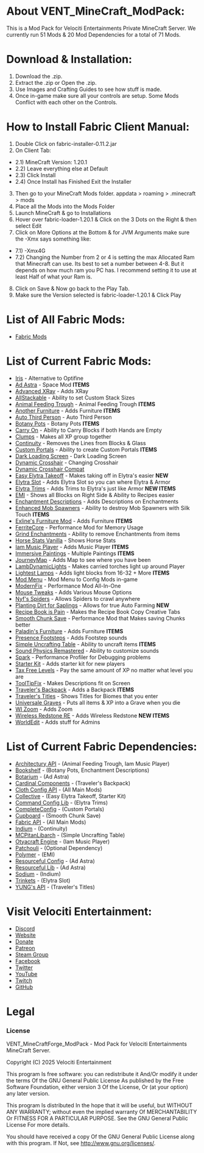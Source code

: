 # About VENT_MineCraft_ModPack:
This is a Mod Pack for Velociti Entertainments Private MineCraft Server. We currently run 51 Mods & 20 Mod Dependencies for a total of 71 Mods.

# Download & Installation:
1) Download the .zip.
2) Extract the .zip or Open the .zip.
3) Use Images and Crafting Guides to see how stuff is made.
4) Once in-game make sure all your controls are setup. Some Mods Conflict with each other on the Controls.

# How to Install Fabric Client Manual:
1) Double Click on fabric-installer-0.11.2.jar
2) On Client Tab:
- 2.1) MineCraft Version: 1.20.1
- 2.2) Leave everything else at Default
- 2.3) Click Install
- 2.4) Once Install has Finished Exit the Installer
3) Then go to your MineCraft Mods folder. appdata > roaming > .minecraft > mods
4) Place all the Mods into the Mods Folder
5) Launch MineCraft & go to Installations
6) Hover over fabric-loader-1.20.1 & Click on the 3 Dots on the Right & then select Edit
7) Click on More Options at the Bottom & for JVM Arguments make sure the -Xmx says something like:
- 7.1) -Xmx4G
- 7.2) Changing the Number from 2 or 4 is setting the max Allocated Ram that Minecraft can use. Its best to set a number between 4-8. But it depends on how much ram you PC has. I recommend setting it to use at least Half of what your Ram is.
8) Click on Save & Now go back to the Play Tab.
9) Make sure the Version selected is fabric-loader-1.20.1 & Click Play

# List of All Fabric Mods:
* [Fabric Mods]( https://gist.github.com/John-Paul-R/6819feb2f2f794df06ae678878cddaf3 )

# List of Current Fabric Mods:
* [Iris]( https://irisshaders.dev ) - Alternative to Optifine
* [Ad Astra]( https://www.curseforge.com/minecraft/mc-mods/ad-astra ) - Space Mod **ITEMS**
* [Advanced XRay]( https://www.curseforge.com/minecraft/mc-mods/advanced-xray-fabric-edition ) - Adds XRay
* [AllStackable]( https://www.curseforge.com/minecraft/mc-mods/all-stackable ) - Ability to set Custom Stack Sizes
* [Animal Feeding Trough]( https://www.curseforge.com/minecraft/mc-mods/animal-feeding-trough ) - Animal Feeding Trough **ITEMS**
* [Another Furniture]( https://www.curseforge.com/minecraft/mc-mods/another-furniture ) - Adds Furniture **ITEMS**
* [Auto Third Person]( https://www.curseforge.com/minecraft/mc-mods/auto-third-person ) - Auto Third Person
* [Botany Pots]( https://www.curseforge.com/minecraft/mc-mods/botany-pots ) - Botany Pots **ITEMS**
* [Carry On]( https://www.curseforge.com/minecraft/mc-mods/carry-on ) - Ability to Carry Blocks if both Hands are Empty
* [Clumps]( https://www.curseforge.com/minecraft/mc-mods/clumps ) - Makes all XP group together
* [Continuity]( https://www.curseforge.com/minecraft/mc-mods/continuity ) - Removes the Lines from Blocks & Glass
* [Custom Portals]( https://www.curseforge.com/minecraft/mc-mods/custom-portals ) - Ability to create Custom Portals **ITEMS**
* [Dark Loading Screen]( https://www.curseforge.com/minecraft/mc-mods/dark-loading-screen ) - Dark Loading Screen
* [Dynamic Crosshair]( https://www.curseforge.com/minecraft/mc-mods/dynamic-crosshair ) - Changing Crosshair
* [Dynamic Crosshair Compat]( https://www.curseforge.com/minecraft/mc-mods/dynamic-crosshair-compat )
* [Easy Elytra Takeoff]( https://www.curseforge.com/minecraft/mc-mods/easy-elytra-takeoff ) - Makes taking off in Elytra's easier **NEW**
* [Elytra Slot]( https://www.curseforge.com/minecraft/mc-mods/elytra-slot ) - Adds Elytra Slot so you can where Elytra & Armor
* [Elytra Trims]( https://www.curseforge.com/minecraft/mc-mods/elytra-trims ) - Adds Trims to Elytra's just like Armor **NEW ITEMS**
* [EMI]( https://www.curseforge.com/minecraft/mc-mods/emi ) - Shows all Blocks on Right Side & Ability to Recipes easier
* [Enchantment Descriptions]( https://www.curseforge.com/minecraft/mc-mods/enchantment-descriptions ) - Adds Descriptions on Enchantments
* [Enhanced Mob Spawners]( https://www.curseforge.com/minecraft/mc-mods/enhanced-mob-spawners ) - Ability to destroy Mob Spawners with Silk Touch **ITEMS**
* [Exline's Furniture Mod]( https://www.curseforge.com/minecraft/mc-mods/exlines-furniture ) - Adds Furniture **ITEMS**
* [FerriteCore]( https://www.curseforge.com/minecraft/mc-mods/ferritecore-fabric ) - Performance Mod for Memory Usage
* [Grind Enchantments]( https://www.curseforge.com/minecraft/mc-mods/grind-enchantments ) - Ability to remove Enchantments from items
* [Horse Stats Vanilla]( https://www.curseforge.com/minecraft/mc-mods/horsestatsvanilla ) - Shows Horse Stats
* [Iam Music Player]( https://www.curseforge.com/minecraft/mc-mods/iammusicplayer ) - Adds Music Player **ITEMS**
* [Immersive Paintings]( https://www.curseforge.com/minecraft/mc-mods/immersive-paintings ) - Multiple Paintings **ITEMS**
* [JourneyMap]( https://www.curseforge.com/minecraft/mc-mods/journeymap ) - Adds Map to see where you have been
* [LambDynamicLights]( https://www.curseforge.com/minecraft/mc-mods/lambdynamiclights ) - Makes carried torches light up around Player
* [Lightest Lamps]( https://www.curseforge.com/minecraft/mc-mods/lightest-lamps-fabric ) - Adds light blocks from 16-32 + More **ITEMS**
* [Mod Menu]( https://modrinth.com/mod/modmenu ) - Mod Menu to Config Mods in-game
* [ModernFix]( https://www.curseforge.com/minecraft/mc-mods/modernfix ) - Performance Mod All-In-One
* [Mouse Tweaks]( https://www.curseforge.com/minecraft/mc-mods/mouse-tweaks ) - Adds Various Mouse Options
* [Nyf's Spiders]( https://www.curseforge.com/minecraft/mc-mods/nyfs-spiders ) - Allows Spiders to crawl anywhere
* [Planting Dirt for Saplings]( https://www.curseforge.com/minecraft/mc-mods/planting-dirt-for-saplings ) - Allows for true Auto Farming **NEW**
* [Recipe Book is Pain]( https://www.curseforge.com/minecraft/mc-mods/recipe-book-is-pain ) - Makes the Recipe Book Copy Creative Tabs
* [Smooth Chunk Save]( https://www.curseforge.com/minecraft/mc-mods/smooth-chunk-save ) - Performance Mod that Makes saving Chunks better
* [Paladin's Furniture]( https://www.curseforge.com/minecraft/mc-mods/paladins-furniture ) - Adds Furniture **ITEMS**
* [Presence Footsteps]( https://www.curseforge.com/minecraft/mc-mods/presence-footsteps ) - Adds Footstep sounds
* [Simple Uncrafting Table]( https://www.curseforge.com/minecraft/mc-mods/simple-uncrafting-table-fabric ) - Ability to uncraft items **ITEMS**
* [Sound Physics Remastered]( https://www.curseforge.com/minecraft/mc-mods/sound-physics-remastered ) - Ability to customize sounds
* [Spark]( https://www.curseforge.com/minecraft/mc-mods/spark ) - Performance Profiler for Debugging problems
* [Starter Kit]( https://www.curseforge.com/minecraft/mc-mods/starter-kit ) - Adds starter kit for new players
* [Tax Free Levels]( https://www.curseforge.com/minecraft/mc-mods/tax-free-levels ) - Pay the same amount of XP no matter what level you are
* [ToolTipFix]( https://www.curseforge.com/minecraft/mc-mods/tooltipfix ) - Makes Descriptions fit on Screen
* [Traveler's Backpack]( https://www.curseforge.com/minecraft/mc-mods/travelers-backpack-fabric ) - Adds a Backpack **ITEMS**
* [Traveler's Titles]( https://www.curseforge.com/minecraft/mc-mods/travelers-titles-fabric ) - Shows Titles for Biomes that you enter
* [Universale Graves]( https://www.curseforge.com/minecraft/mc-mods/universal-graves ) - Puts all items & XP into a Grave when you die
* [WI Zoom]( https://www.curseforge.com/minecraft/mc-mods/wi-zoom ) - Adds Zoom
* [Wireless Redstone RE]( https://www.curseforge.com/minecraft/mc-mods/wirelessredstone ) - Adds Wireless Redstone **NEW ITEMS**
* [WorldEdit]( https://www.curseforge.com/minecraft/mc-mods/worldedit ) - Adds stuff for Admins

# List of Current Fabric Dependencies:
* [Architectury API]( https://www.curseforge.com/minecraft/mc-mods/architectury-api ) - (Animal Feeding Trough, Iam Music Player)
* [Bookshelf]( https://www.curseforge.com/minecraft/mc-mods/bookshelf ) - (Botany Pots, Enchantment Descriptions)
* [Botarium]( https://www.curseforge.com/minecraft/mc-mods/botarium ) - (Ad Astra)
* [Cardinal Components]( https://www.curseforge.com/minecraft/mc-mods/cardinal-components ) - (Traveler's Backpack)
* [Cloth Config API]( https://www.curseforge.com/minecraft/mc-mods/cloth-config ) - (All Main Mods)
* [Collective]( https://www.curseforge.com/minecraft/mc-mods/collective ) - (Easy Elytra Takeoff, Starter Kit)
* [Command Config Lib]( https://modrinth.com/mod/command-config ) - (Elytra Trims)
* [CompleteConfig]( https://www.curseforge.com/minecraft/mc-mods/completeconfig ) - (Custom Portals)
* [Cupboard]( https://www.curseforge.com/minecraft/mc-mods/cupboard ) - (Smooth Chunk Save)
* [Fabric API]( https://www.curseforge.com/minecraft/mc-mods/fabric-api ) - (All Main Mods)
* [Indium]( https://www.curseforge.com/minecraft/mc-mods/indium ) - (Continuity)
* [MCPitanLibarch]( https://www.curseforge.com/minecraft/mc-mods/mcpitanlibarch ) - (Simple Uncrafting Table)
* [Otyacraft Engine]( https://www.curseforge.com/minecraft/mc-mods/otyacraft-engine ) - (Iam Music Player)
* [Patchouli]( https://www.curseforge.com/minecraft/mc-mods/patchouli-fabric ) - (Optional Dependency)
* [Polymer]( https://www.curseforge.com/minecraft/mc-mods/polymer ) - (EMI)
* [Resourceful Config]( https://www.curseforge.com/minecraft/mc-mods/resourceful-config ) - (Ad Astra)
* [Resourceful Lib]( https://www.curseforge.com/minecraft/mc-mods/resourceful-lib ) - (Ad Astra)
* [Sodium]( https://www.curseforge.com/minecraft/mc-mods/sodium ) - (Indium)
* [Trinkets]( https://www.curseforge.com/minecraft/mc-mods/trinkets ) - (Elytra Slot)
* [YUNG's API]( https://www.curseforge.com/minecraft/mc-mods/yungs-api-fabric ) - (Traveler's Titles)

# Visit Velociti Entertainment:
* [Discord]( https://discord.velocitientertainment.com )
* [Website]( https://www.velocitientertainment.com )
* [Donate]( https://velocitientertainment.weebly.com/donations.html )
* [Patreon]( https://www.patreon.com/VelocitiEntertainment?fan_landing=true )
* [Steam Group]( https://steamcommunity.com/groups/velocitientertainment )
* [Facebook]( https://facebook.com/VelocitiEntertainment )
* [Twitter]( https://twitter.com/VelocitiEnt )
* [YouTube]( https://youtube.com/user/HumanTree92 )
* [Twitch]( https://twitch.tv/humantree92 )
* [GitHub]( https://github.com/HumanTree92 )

# Legal
### License
VENT_MineCraftForge_ModPack - Mod Pack for Velociti Entertainments MineCraft Server.

Copyright (C) 2025 Velociti Entertainment

This program Is free software: you can redistribute it And/Or modify it under the terms Of the GNU General Public License As published by the Free Software Foundation, either version 3 Of the License, Or (at your option) any later version.

This program Is distributed In the hope that it will be useful, but WITHOUT ANY WARRANTY; without even the implied warranty Of MERCHANTABILITY Or FITNESS FOR A PARTICULAR PURPOSE. See the GNU General Public License For more details.

You should have received a copy Of the GNU General Public License along with this program. If Not, see http://www.gnu.org/licenses/.
